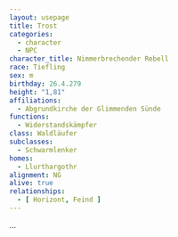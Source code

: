 ```yaml
---
layout: usepage
title: Trost
categories:
  - character
  - NPC
character_title: Nimmerbrechender Rebell
race: Tiefling
sex: m
birthday: 26.4.279
height: "1,81"
affiliations:
  - Abgrundkirche der Glimmenden Sünde
functions:
  - Widerstandskämpfer
class: Waldläufer
subclasses:
  - Schwarmlenker
homes:
  - Llurthargothr
alignment: NG
alive: true
relationships:
  - [ Horizont, Feind ]
---
```


...